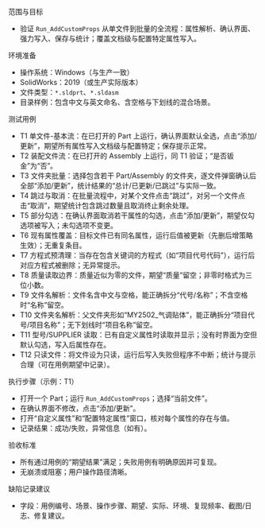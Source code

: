 范围与目标
- 验证 `Run_AddCustomProps` 从单文件到批量的全流程：属性解析、确认界面、强力写入、保存与统计；覆盖文档级与配置特定属性写入。

环境准备
- 操作系统：Windows（与生产一致）
- SolidWorks：2019（或生产实际版本）
- 文件类型：`*.sldprt`、`*.sldasm`
- 目录样例：包含中文与英文命名、含空格与下划线的混合场景。

测试用例
- T1 单文件-基本流：在已打开的 Part 上运行，确认界面默认全选，点击“添加/更新”，期望所有属性写入文档级与配置特定；保存提示正常。
- T2 装配文件流：在已打开的 Assembly 上运行，同 T1 验证；“是否钣金”为“否”。
- T3 文件夹批量：选择包含若干 Part/Assembly 的文件夹，逐文件弹窗确认后全部“添加/更新”，统计结果的“总计/已更新/已跳过”与实际一致。
- T4 跳过与取消：在批量流程中，对某个文件点击“跳过”，对另一个文件点击“取消”，期望统计包含跳过数量且取消终止剩余处理。
- T5 部分勾选：在确认界面取消若干属性的勾选，点击“添加/更新”，期望仅勾选项被写入；未勾选项不变更。
- T6 现有属性覆盖：目标文件已有同名属性，运行后值被更新（先删后增策略生效）；无重复条目。
- T7 方程式预清理：当存在包含关键词的方程式（如“项目代号代码”），运行后对应方程式被删除；无异常提示。
- T8 质量读取边界：质量近似为零的文件，期望“质量”留空；非零时格式为三位小数。
- T9 文件名解析：文件名含中文与空格，能正确拆分“代号/名称”；不含空格时“名称”留空。
- T10 文件夹名解析：父文件夹形如“MY2502_气调贴体”，能正确拆分“项目代号/项目名称”；无下划线时“项目名称”留空。
- T11 型号/SUPPLIER 读取：已有自定义属性时读取并显示；没有时界面为空但默认勾选，写入后属性存在。
- T12 只读文件：将文件设为只读，运行后写入失败但程序不中断；统计与提示合理（可在用例期望中记录）。

执行步骤（示例：T1）
- 打开一个 Part；运行 `Run_AddCustomProps`；选择“当前文件”。
- 在确认界面不修改，点击“添加/更新”。
- 打开“自定义属性”和“配置特定属性”窗口，核对每个属性的存在与值。
- 记录结果：成功/失败，异常信息（如有）。

验收标准
- 所有通过用例的“期望结果”满足；失败用例有明确原因并可复现。
- 无崩溃或阻塞；用户操作路径清晰。

缺陷记录建议
- 字段：用例编号、场景、操作步骤、期望、实际、环境、复现频率、截图/日志、修复建议。